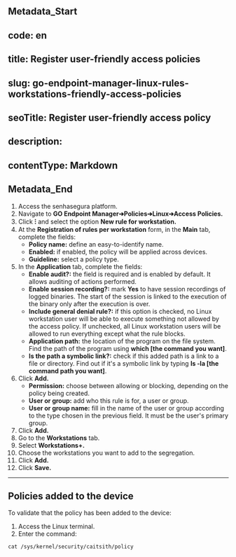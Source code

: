 ## Metadata_Start 
## code: en
## title: Register user-friendly access policies 
## slug: go-endpoint-manager-linux-rules-workstations-friendly-access-policies 
## seoTitle: Register user-friendly access policy 
## description:  
## contentType: Markdown 
## Metadata_End
1. Access the senhasegura platform.
2. Navigate to **GO Endpoint Manager➔Policies➔Linux➔Access Policies.**
3. Click **⁝** and select the option **New rule for workstation.**
4. At the **Registration of rules per workstation** form, in the **Main** tab, complete the fields:
    * **Policy name:** define an easy-to-identify name. 
    * **Enabled:** if enabled, the policy will be applied across devices.
    * **Guideline:** select a policy type.
5. In the **Application** tab, complete the fields:
    * **Enable audit?:** the field is required and is enabled by default. It allows auditing of actions performed. 
    * **Enable session recording?:** mark **Yes** to have session recordings of logged binaries. The start of the session is linked to the execution of the binary only after the execution is over.
    * **Include general denial rule?:** if this option is checked, no Linux workstation user will be able to execute something not allowed by the access policy. If unchecked, all Linux workstation users will be allowed to run everything except what the rule blocks.
    * **Application path:** the location of the program on the file system. Find the path of the program using **which [the command you want]**.
    * **Is the path a symbolic link?:** check if this added path is a link to a file or directory. Find out if it's a symbolic link by typing **ls -la [the command path you want]**. 
6. Click **Add.**
    * **Permission:** choose between allowing or blocking, depending on the policy being created.
    * **User or group:** add who this rule is for, a user or group.
    * **User or group name:** fill in the name of the user or group according to the type chosen in the previous field. It must be the user's primary group.
7. Click **Add.**
8. Go to the **Workstations** tab.
9. Select **Workstations+.**
10. Choose the workstations you want to add to the segregation.
11. Click **Add.**
12. Click **Save.**

* * *
## Policies added to the device
To validate that the policy has been added to the device:

1. Access the Linux terminal.
2. Enter the command:
```shell
cat /sys/kernel/security/caitsith/policy
```
